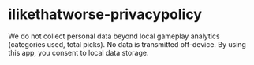 # ilikethatworse-privacypolicy

We do not collect personal data beyond local gameplay analytics (categories used, total picks).
No data is transmitted off-device.
By using this app, you consent to local data storage.
